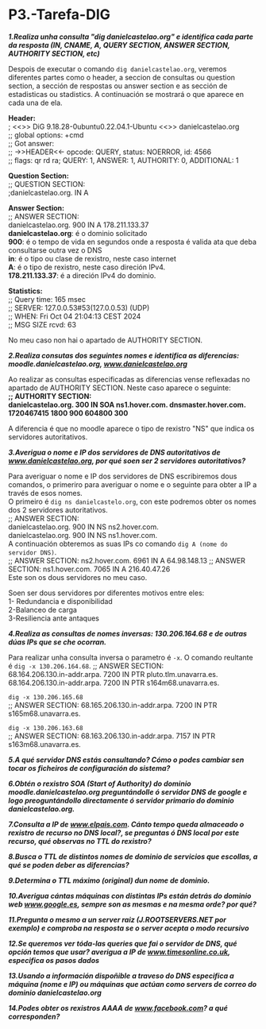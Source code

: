 # P3.-Tarefa-DIG

***1.Realiza unha consulta "dig danielcastelao.org" e identifica cada parte da resposta (IN, CNAME, A, QUERY SECTION, ANSWER SECTION, AUTHORITY SECTION, etc)***

Despois de executar o comando `dig danielcastelao.org`, veremos diferentes partes como o header, a seccion de consultas ou question section, a sección de respostas ou answer section e as sección de estadisticas ou stadistics. A continuación se mostrará o que aparece en cada una de ela.

**Header:**  
; <<>> DiG 9.18.28-0ubuntu0.22.04.1-Ubuntu <<>> danielcastelao.org  
;; global options: +cmd  
;; Got answer:  
;; ->>HEADER<<- opcode: QUERY, status: NOERROR, id: 4566  
;; flags: qr rd ra; QUERY: 1, ANSWER: 1, AUTHORITY: 0, ADDITIONAL: 1

**Question Section:**  
;; QUESTION SECTION:  
;danielcastelao.org.		IN	A

**Answer Section:**  
;; ANSWER SECTION:    
danielcastelao.org.	900	IN	A	178.211.133.37  
**danielcastelao.org**: é o dominio solicitado  
**900**: é o tempo de vida en segundos onde a resposta é valida ata que deba consultarse outra vez o DNS  
**in**: é o tipo ou clase de rexistro, neste caso internet  
**A**: é o tipo de rexistro, neste caso direción IPv4.  
**178.211.133.37**: é a direción IPv4 do dominio.

**Statistics:**  
;; Query time: 165 msec  
;; SERVER: 127.0.0.53#53(127.0.0.53) (UDP)  
;; WHEN: Fri Oct 04 21:04:13 CEST 2024  
;; MSG SIZE  rcvd: 63

No meu caso non hai o apartado de AUTHORITY SECTION.  

***2.Realiza consutas dos seguintes nomes e identifica as diferencias: moodle.danielcastelao.org, www.danielcastelao.org***  

Ao realizar as consultas especificadas as diferencias vense reflexadas no apartado de AUTHORITY SECTION. Neste caso aparece o seguinte:  
**;; AUTHORITY SECTION:**    
**danielcastelao.org.	300	IN	SOA	ns1.hover.com. dnsmaster.hover.com. 1720467415 1800 900 604800 300**  

A diferencia é que no moodle aparece o tipo de rexistro "NS" que indica os servidores autoritativos.

***3.Averigua o nome e IP dos servidores de DNS autoritativos de www.danielcastelao.org, por qué soen ser 2 servidores autoritativos?***

Para averiguar o nome e IP dos servidores de DNS escribiremos dous comandos, o primeriro para averiguar o nome e o seguinte para obter a IP a través de esos nomes.  
O primeiro é `dig ns danielcastelo.org`, con este podremos obter os nomes dos 2 servidores autoritativos.   
;; ANSWER SECTION:  
danielcastelao.org.	900	IN	NS	ns2.hover.com.  
danielcastelao.org.	900	IN	NS	ns1.hover.com.  
A continuación obteremos as suas IPs co comando `dig A (nome do servidor DNS)`.  
;; ANSWER SECTION:
ns2.hover.com.		6961	IN	A	64.98.148.13
;; ANSWER SECTION:
ns1.hover.com.		7065	IN	A	216.40.47.26  
Este son os dous servidores no meu caso.

Soen ser dous servidores por diferentes motivos entre eles:  
1- Redundancia e disponibilidad  
2-Balanceo de carga  
3-Resiliencia ante antaques

***4.Realiza as consultas de nomes inversas: 130.206.164.68 e de outras dúas IPs que se che ocorran.***

Para realizar unha consulta inversa o parametro é `-x`. O comando reultante é ```dig -x 130.206.164.68```.
;; ANSWER SECTION:  
68.164.206.130.in-addr.arpa. 7200 IN	PTR	pluto.tlm.unavarra.es.  
68.164.206.130.in-addr.arpa. 7200 IN	PTR	s164m68.unavarra.es.

```dig -x 130.206.165.68```  
;; ANSWER SECTION:
68.165.206.130.in-addr.arpa. 7200 IN	PTR	s165m68.unavarra.es.  

```dig -x 130.206.163.68```    
;; ANSWER SECTION:
68.163.206.130.in-addr.arpa. 7157 IN	PTR	s163m68.unavarra.es.


***5.A qué servidor DNS estás consultando? Cómo o podes cambiar sen tocar os ficheiros de configuración do sistema?***

***6.Obtén o rexistro SOA (Start of Authority) do dominio  moodle.danielcastelao.org preguntándolle ó servidor DNS de google e logo preoguntándollo directamente ó servidor primario do dominio danielcastelao.org.*** 

***7.Consulta a IP de www.elpais.com. Cánto tempo queda almaceado o rexistro de recurso no DNS local?, se preguntas ó DNS local por este recurso, qué observas no TTL do rexistro?***

***8.Busca o TTL de distintos nomes de dominio de servicios que escollas, a qué se poden deber as diferencias?***

***9.Determina o TTL máximo (original) dun nome de dominio.***

***10.Averigua cántas máquinas con distintas IPs están detrás do dominio web www.google.es, sempre son as mesmas e na mesma orde? por qué?***

***11.Pregunta o mesmo a un server raiz (J.ROOTSERVERS.NET por exemplo) e comproba na resposta se o server acepta o modo recursivo***

***12.Se queremos ver tóda-las queries que fai o servidor de DNS, qué opción temos que usar? averigua a IP de www.timesonline.co.uk, especifica os pasos dados***

***13.Usando a información dispoñible a traveso do DNS especifica a máquina (nome e IP) ou máquinas que actúan como servers de correo do dominio danielcastelao.org***

***14.Podes obter os rexistros AAAA de www.facebook.com? a qué corresponden?***
